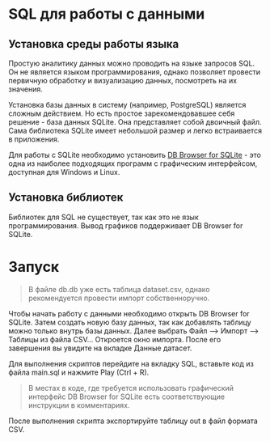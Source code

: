 # SQL для работы с данными

## Установка среды работы языка

Простую аналитику данных можно проводить на языке запросов SQL. Он не является языком программирования, однако позволяет провести первичную обработку и визуализацию данных, посмотреть на их значения.

Установка базы данных в систему (например, PostgreSQL) является сложным действием. Но есть простое зарекомендовавшее себя решение - база данных SQLite. Она представляет собой двоичный файл. Сама библиотека SQLite имеет небольшой размер и легко встраивается в приложения.

Для работы с SQLite необходимо установить [DB Browser for SQLite](https://sqlitebrowser.org/) - это одна из наиболее подходящих программ с графическим интерфейсом, доступная для Windows и Linux.

## Установка библиотек

Библиотек для SQL не существует, так как это не язык программирования. Вывод графиков поддерживает DB Browser for SQLite.

# Запуск

> В файле db.db уже есть таблица dataset.csv, однако рекомендуется провести импорт собственноручно.

Чтобы начать работу с данными необходимо открыть DB Browser for SQLite. Затем создать новую базу данных, так как добавлять таблицу можно только внутрь базы данных. Далее выбрать Файл --> Импорт --> Таблицы из файла CSV... Откроется окно импорта. После его завершения вы увидите на вкладке Данные датасет.

Для выполнения скриптов перейдите на вкладку SQL, вставьте код из файла main.sql и нажмите Play (Ctrl + R).

> В местах в коде, где требуется использовать графический интерфейс DB Browser for SQLite есть соответствующие инструкции в комментариях.

После выполнения скрипта экспортируйте таблицу out в файл формата CSV.